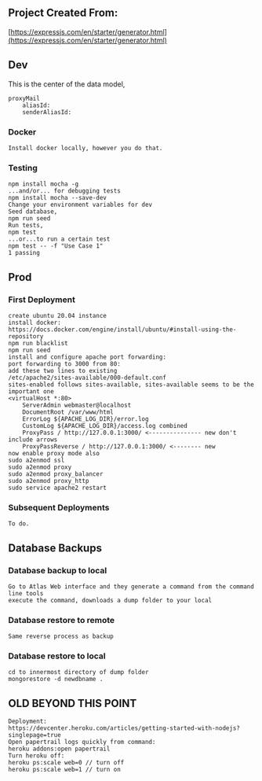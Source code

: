 ## Project Created From:

[https://expressjs.com/en/starter/generator.html](https://expressjs.com/en/starter/generator.html)

## Dev

This is the center of the data model,

```
proxyMail
    aliasId: 
    senderAliasId:
```

### Docker
```
Install docker locally, however you do that.

```

### Testing
```
npm install mocha -g
...and/or... for debugging tests
npm install mocha --save-dev
Change your environment variables for dev
Seed database,
npm run seed
Run tests,
npm test
...or...to run a certain test
npm test -- -f "Use Case 1"
1 passing
```

## Prod

### First Deployment
```
create ubuntu 20.04 instance
install docker:
https://docs.docker.com/engine/install/ubuntu/#install-using-the-repository
npm run blacklist
npm run seed
install and configure apache port forwarding:
port forwarding to 3000 from 80:
add these two lines to existing
/etc/apache2/sites-available/000-default.conf
sites-enabled follows sites-available, sites-available seems to be the important one
<virtualHost *:80>
    ServerAdmin webmaster@localhost
    DocumentRoot /var/www/html
    ErrorLog ${APACHE_LOG_DIR}/error.log
    CustomLog ${APACHE_LOG_DIR}/access.log combined
    ProxyPass / http://127.0.0.1:3000/ <--------------- new don't include arrows
    ProxyPassReverse / http://127.0.0.1:3000/ <-------- new 
now enable proxy mode also
sudo a2enmod ssl
sudo a2enmod proxy
sudo a2enmod proxy_balancer
sudo a2enmod proxy_http
sudo service apache2 restart
```

### Subsequent Deployments
```
To do.

```

## Database Backups

### Database backup to local
```
Go to Atlas Web interface and they generate a command from the command line tools
execute the command, downloads a dump folder to your local
```

### Database restore to remote
```
Same reverse process as backup
```

### Database restore to local
```
cd to innermost directory of dump folder
mongorestore -d newdbname .
```

## OLD BEYOND THIS POINT
```
Deployment:
https://devcenter.heroku.com/articles/getting-started-with-nodejs?singlepage=true
Open papertrail logs quickly from command:
heroku addons:open papertrail
Turn heroku off:
heroku ps:scale web=0 // turn off
heroku ps:scale web=1 // turn on
```
